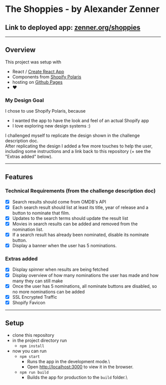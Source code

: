 # The Shoppies - by Alexander Zenner

## Link to deployed app: [zenner.org/shoppies](https://zenner.org/shoppies)
___ 

## Overview
This project was setup with
- React / [Create React App](https://github.com/facebook/create-react-app) 
- Components from [Shopify Polaris](https://polaris.shopify.com/)
- hosting on [Github Pages](https://pages.github.com/)
- ❤️

### My Design Goal
I chose to use Shopify Polaris, because
  - I wanted the app to have the look and feel of an actual Shopify app
  - I love exploring new design systems :)

I challenged myself to replicate the design shown in the challenge description doc. \
After replicating the design I added a few more touches to help the user, including some instructions and a link back to this repository (+ see the "Extras added" below).

___

## Features
### Technical Requirements (from the challenge description doc)
- [x] Search results should come from OMDB's API
- [x] Each search result should list at least its title, year of release and a button to nominate that film.
- [x] Updates to the search terms should update the result list
- [x] Movies in search results can be added and removed from the nomination list.
- [x] If a search result has already been nominated, disable its nominate button.
- [x] Display a banner when the user has 5 nominations.

### Extras added
- [x] Display spinner when results are being fetched 
- [x] Display overview of how many nominations the user has made and how many they can still make
- [x] Once the user has 5 nominations, all nominate buttons are disabled, so no more nominations can be added
- [x] SSL Encrypted Traffic
- [x] Shopify Favicon
___

## Setup
- clone this repository
- in the project directory run
  - `npm install`
- now you can run
  - `npm start`
    - Runs the app in the development mode.\
    - Open [http://localhost:3000](http://localhost:3000) to view it in the browser.
  - `npm run build`
    - Builds the app for production to the `build` folder.\
